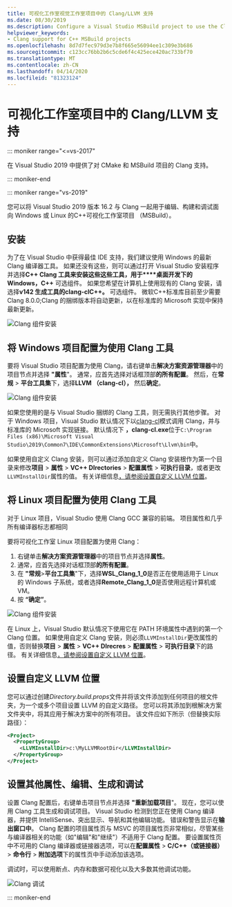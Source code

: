 ```yaml
---
title: 可视化工作室视觉工作室项目中的 Clang/LLVM 支持
ms.date: 08/30/2019
ms.description: Configure a Visual Studio MSBuild project to use the Clang/LLVM toolchain.
helpviewer_keywords:
- Clang support for C++ MSBuild projects
ms.openlocfilehash: 8d7d7fec979d3e7b8f665e56094ee1c309e3b686
ms.sourcegitcommit: c123cc76bb2b6c5cde6f4c425ece420ac733bf70
ms.translationtype: MT
ms.contentlocale: zh-CN
ms.lasthandoff: 04/14/2020
ms.locfileid: "81323124"
---
```

# <a name="clangllvm-support-in-visual-studio-projects"></a>可视化工作室项目中的 Clang/LLVM 支持

::: moniker range="<=vs-2017"

在 Visual Studio 2019 中提供了对 CMake 和 MSBuild 项目的 Clang 支持。

::: moniker-end

::: moniker range="vs-2019"

您可以将 Visual Studio 2019 版本 16.2 与 Clang 一起用于编辑、构建和调试面向 Windows 或 Linux 的C++可视化工作室项目 （MSBuild）。

## <a name="install"></a>安装

为了在 Visual Studio 中获得最佳 IDE 支持，我们建议使用 Windows 的最新 Clang 编译器工具。 如果还没有这些，则可以通过打开 Visual Studio 安装程序并选择**C++ Clang 工具来安装这些这些工具，用于****桌面开发下的 Windows，C++** 可选组件。 如果您希望在计算机上使用现有的 Clang 安装，请选择**v142 生成工具的clang-clC++。** 可选组件。 微软C++标准库目前至少需要Clang 8.0.0;Clang 的捆绑版本将自动更新，以在标准库的 Microsoft 实现中保持最新更新。

![Clang 组件安装](media/clang-install-vs2019.png)

## <a name="configure-a-windows-project-to-use-clang-tools"></a>将 Windows 项目配置为使用 Clang 工具

要将 Visual Studio 项目配置为使用 Clang，请右键单击**解决方案资源管理器**中的项目节点并选择 **"属性**"。 通常，应首先选择对话框顶部**的所有配置**。 然后，在**常规** > **平台工具集**下，选择**LLVM （clang-cl），** 然后**确定**。

![Clang 组件安装](media/clang-msbuild-prop-page.png)

如果您使用的是与 Visual Studio 捆绑的 Clang 工具，则无需执行其他步骤。 对于 Windows 项目，Visual Studio 默认情况下以[clang-cl](https://llvm.org/devmtg/2014-04/PDFs/Talks/clang-cl.pdf)模式调用 Clang，并与标准库的 Microsoft 实现链接。 默认情况下 **，clang-cl.exe**位于`C:\Program Files (x86)\Microsoft Visual Studio\2019\Common7\IDE\CommonExtensions\Microsoft\Llvm\bin`中。

如果使用自定义 Clang 安装，则可以通过添加自定义 Clang 安装根作为第一个目录来修改**项目** > **属性** > **VC++ DIrectories** > **配置属性** > **可执行目录**，或者更改`LLVMInstallDir`属性的值。 有关详细信息[，请参阅设置自定义 LLVM 位置](#custom_llvm_location)。

## <a name="configure-a-linux-project-to-use-clang-tools"></a>将 Linux 项目配置为使用 Clang 工具

对于 Linux 项目，Visual Studio 使用 Clang GCC 兼容的前端。 项目属性和几乎所有编译器标志都相同

要将可视化工作室 Linux 项目配置为使用 Clang：

1. 右键单击**解决方案资源管理器**中的项目节点并选择**属性**。
1. 通常，应首先选择对话框顶部**的所有配置**。
1. 在 **"常规**>**平台工具集**"下，选择**WSL_Clang_1_0**是否正在使用适用于 Linux 的 Windows 子系统，或者选择**Remote_Clang_1_0**是否使用远程计算机或 VM。
1. 按 **“确定”**。

![Clang 组件安装](media/clang-msbuild-prop-page.png)

在 Linux 上，Visual Studio 默认情况下使用它在 PATH 环境属性中遇到的第一个 Clang 位置。 如果使用自定义 Clang 安装，则必须`LLVMInstallDir`更改属性的值，否则替换**项目** > **属性** > **VC++ DIrecres** > **配置属性** > **可执行目录**下的路径。 有关详细信息[，请参阅设置自定义 LLVM 位置](#custom_llvm_location)。

## <a name="set-a-custom-llvm-location"></a><a name="custom_llvm_location"></a>设置自定义 LLVM 位置

您可以通过创建*Directory.build.props*文件并将该文件添加到任何项目的根文件夹，为一个或多个项目设置 LLVM 的自定义路径。 您可以将其添加到根解决方案文件夹中，将其应用于解决方案中的所有项目。 该文件应如下所示（但替换实际路径）：

```xml
<Project>
  <PropertyGroup>
    <LLVMInstallDir>c:\MyLLVMRootDir</LLVMInstallDir>
  </PropertyGroup>
</Project>
```

## <a name="set-additional-properties-edit-build-and-debug"></a>设置其他属性、编辑、生成和调试

设置 Clang 配置后，右键单击项目节点并选择 **"重新加载项目**"。 现在，您可以使用 Clang 工具生成和调试项目。 Visual Studio 检测到您正在使用 Clang 编译器，并提供 IntelliSense、突出显示、导航和其他编辑功能。 错误和警告显示在**输出窗口中**。 Clang 配置的项目属性页与 MSVC 的项目属性页非常相似，尽管某些与编译器相关的功能（如"编辑"和"继续"）不适用于 Clang 配置。 要设置属性页中不可用的 Clang 编译器或链接器选项，可以在**配置属性** > **C/C++（或链接器）** > **命令行** > **附加选项**下的属性页中手动添加该选项。

调试时，可以使用断点、内存和数据可视化以及大多数其他调试功能。  

![Clang 调试](media/clang-debug-msbuild.png)

::: moniker-end
